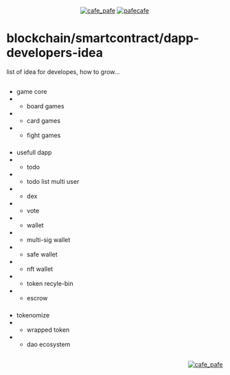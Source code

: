 <p align="center"> 
  <a href="https://twitter.com/cafe_pafe" target="blank"><img src="https://img.shields.io/twitter/follow/cafe_pafe?logo=twitter&style=plastic&labelColor=334455" alt="cafe_pafe" /></a> 
<a href="https://youtube.com/pafecafe" target="blank"><img src="https://img.shields.io/badge/youtube-watch-red/follow/cafe_pafe?logo=youtube&style=plastic&logoColor=red&labelColor=334455" alt="pafecafe" /></a> 
</p>

# blockchain/smartcontract/dapp-developers-idea
list of idea for developes, how to grow...
##

- game core
 - - board games
 - - card games
 - - fight games

###

- usefull dapp
- - todo
- - todo list multi user
- - dex
- - vote
- - wallet
- - multi-sig wallet
- - safe wallet
- - nft wallet
- - token recyle-bin
- - escrow

###

- tokenomize
- - wrapped token
- - dao ecosystem

##
<p align="right"> 
  <a href="https://github.com/mosi-sol/blockchain-developers-idea" target="blank"><img src="https://img.shields.io/badge/Ver-0.1-blue" alt="cafe_pafe" /></a>  
</p>
